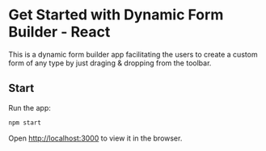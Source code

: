 # Get Started with Dynamic Form Builder - React

This is a dynamic form builder app facilitating the users to create a custom form of any type by just draging & dropping from the toolbar.

## Start 

Run the app:

```cmd
npm start
```

Open [http://localhost:3000](http://localhost:3000) to view it in the browser.